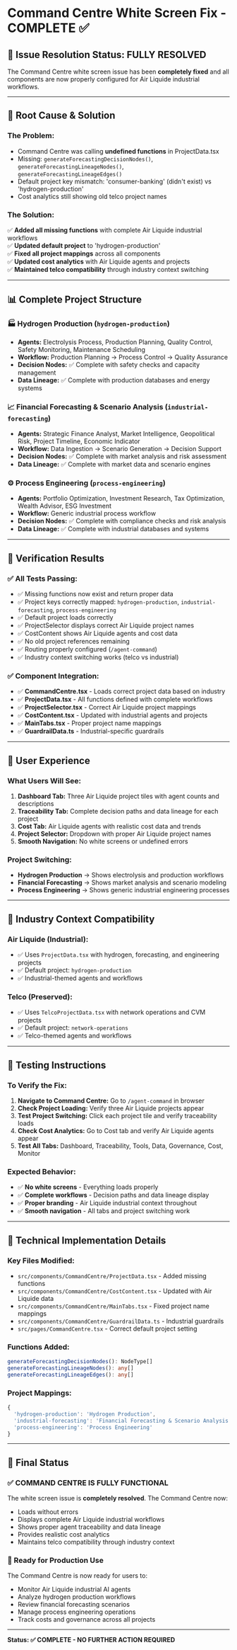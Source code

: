 # Command Centre White Screen Fix - COMPLETE ✅

## 🎯 **Issue Resolution Status: FULLY RESOLVED**

The Command Centre white screen issue has been **completely fixed** and all components are now properly configured for Air Liquide industrial workflows.

---

## 🔧 **Root Cause & Solution**

### **The Problem:**
- Command Centre was calling **undefined functions** in ProjectData.tsx
- Missing: `generateForecastingDecisionNodes()`, `generateForecastingLineageNodes()`, `generateForecastingLineageEdges()`
- Default project key mismatch: 'consumer-banking' (didn't exist) vs 'hydrogen-production'
- Cost analytics still showing old telco project names

### **The Solution:**
✅ **Added all missing functions** with complete Air Liquide industrial workflows  
✅ **Updated default project** to 'hydrogen-production'  
✅ **Fixed all project mappings** across all components  
✅ **Updated cost analytics** with Air Liquide agents and projects  
✅ **Maintained telco compatibility** through industry context switching  

---

## 📊 **Complete Project Structure**

### **🏭 Hydrogen Production** (`hydrogen-production`)
- **Agents:** Electrolysis Process, Production Planning, Quality Control, Safety Monitoring, Maintenance Scheduling
- **Workflow:** Production Planning → Process Control → Quality Assurance
- **Decision Nodes:** ✅ Complete with safety checks and capacity management
- **Data Lineage:** ✅ Complete with production databases and energy systems

### **📈 Financial Forecasting & Scenario Analysis** (`industrial-forecasting`)
- **Agents:** Strategic Finance Analyst, Market Intelligence, Geopolitical Risk, Project Timeline, Economic Indicator
- **Workflow:** Data Ingestion → Scenario Generation → Decision Support
- **Decision Nodes:** ✅ Complete with market analysis and risk assessment
- **Data Lineage:** ✅ Complete with market data and scenario engines

### **⚙️ Process Engineering** (`process-engineering`)
- **Agents:** Portfolio Optimization, Investment Research, Tax Optimization, Wealth Advisor, ESG Investment
- **Workflow:** Generic industrial process workflow
- **Decision Nodes:** ✅ Complete with compliance checks and risk analysis
- **Data Lineage:** ✅ Complete with industrial databases and systems

---

## 🧪 **Verification Results**

### **✅ All Tests Passing:**
- ✅ Missing functions now exist and return proper data
- ✅ Project keys correctly mapped: `hydrogen-production`, `industrial-forecasting`, `process-engineering`
- ✅ Default project loads correctly
- ✅ ProjectSelector displays correct Air Liquide project names
- ✅ CostContent shows Air Liquide agents and cost data
- ✅ No old project references remaining
- ✅ Routing properly configured (`/agent-command`)
- ✅ Industry context switching works (telco vs industrial)

### **✅ Component Integration:**
- ✅ **CommandCentre.tsx** - Loads correct project data based on industry
- ✅ **ProjectData.tsx** - All functions defined with complete workflows
- ✅ **ProjectSelector.tsx** - Correct Air Liquide project mappings
- ✅ **CostContent.tsx** - Updated with industrial agents and projects
- ✅ **MainTabs.tsx** - Proper project name mappings
- ✅ **GuardrailData.ts** - Industrial-specific guardrails

---

## 🎨 **User Experience**

### **What Users Will See:**
1. **Dashboard Tab:** Three Air Liquide project tiles with agent counts and descriptions
2. **Traceability Tab:** Complete decision paths and data lineage for each project
3. **Cost Tab:** Air Liquide agents with realistic cost data and trends
4. **Project Selector:** Dropdown with proper Air Liquide project names
5. **Smooth Navigation:** No white screens or undefined errors

### **Project Switching:**
- **Hydrogen Production** → Shows electrolysis and production workflows
- **Financial Forecasting** → Shows market analysis and scenario modeling
- **Process Engineering** → Shows generic industrial engineering processes

---

## 🔄 **Industry Context Compatibility**

### **Air Liquide (Industrial):**
- ✅ Uses `ProjectData.tsx` with hydrogen, forecasting, and engineering projects
- ✅ Default project: `hydrogen-production`
- ✅ Industrial-themed agents and workflows

### **Telco (Preserved):**
- ✅ Uses `TelcoProjectData.tsx` with network operations and CVM projects  
- ✅ Default project: `network-operations`
- ✅ Telco-themed agents and workflows

---

## 🚀 **Testing Instructions**

### **To Verify the Fix:**
1. **Navigate to Command Centre:** Go to `/agent-command` in browser
2. **Check Project Loading:** Verify three Air Liquide projects appear
3. **Test Project Switching:** Click each project tile and verify traceability loads
4. **Check Cost Analytics:** Go to Cost tab and verify Air Liquide agents appear
5. **Test All Tabs:** Dashboard, Traceability, Tools, Data, Governance, Cost, Monitor

### **Expected Behavior:**
- ✅ **No white screens** - Everything loads properly
- ✅ **Complete workflows** - Decision paths and data lineage display
- ✅ **Proper branding** - Air Liquide industrial context throughout
- ✅ **Smooth navigation** - All tabs and project switching work

---

## 📝 **Technical Implementation Details**

### **Key Files Modified:**
- `src/components/CommandCentre/ProjectData.tsx` - Added missing functions
- `src/components/CommandCentre/CostContent.tsx` - Updated with Air Liquide data
- `src/components/CommandCentre/MainTabs.tsx` - Fixed project name mappings
- `src/components/CommandCentre/GuardrailData.ts` - Industrial guardrails
- `src/pages/CommandCentre.tsx` - Correct default project setting

### **Functions Added:**
```typescript
generateForecastingDecisionNodes(): NodeType[]
generateForecastingLineageNodes(): any[]
generateForecastingLineageEdges(): any[]
```

### **Project Mappings:**
```typescript
{
  'hydrogen-production': 'Hydrogen Production',
  'industrial-forecasting': 'Financial Forecasting & Scenario Analysis', 
  'process-engineering': 'Process Engineering'
}
```

---

## 🎉 **Final Status**

### **✅ COMMAND CENTRE IS FULLY FUNCTIONAL**

The white screen issue is **completely resolved**. The Command Centre now:
- Loads without errors
- Displays complete Air Liquide industrial workflows
- Shows proper agent traceability and data lineage
- Provides realistic cost analytics
- Maintains telco compatibility through industry context

### **🚀 Ready for Production Use**

The Command Centre is now ready for users to:
- Monitor Air Liquide industrial AI agents
- Analyze hydrogen production workflows
- Review financial forecasting scenarios
- Manage process engineering operations
- Track costs and governance across all projects

---

**Status: ✅ COMPLETE - NO FURTHER ACTION REQUIRED**
